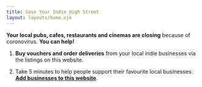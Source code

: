 ```yaml
---
title: Save Your Indie High Street
layout: layouts/home.njk
---
```


**Your local pubs, cafes, restaurants and cinemas are closing** because of coronovirus. **You can help!**

1. **Buy vouchers and order deliveries** from your local indie businesses via the listings on this website.

2. Take 5 minutes to help people support their favourite local businesses. **[Add businesses to this website](/add)**.